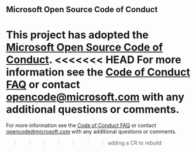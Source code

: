 ## Microsoft Open Source Code of Conduct

This project has adopted the [Microsoft Open Source Code of Conduct](https://opensource.microsoft.com/codeofconduct/).
<<<<<<< HEAD
For more information see the [Code of Conduct FAQ](https://opensource.microsoft.com/codeofconduct/faq/) or contact [opencode@microsoft.com](mailto:opencode@microsoft.com) with any additional questions or comments. 
=======
For more information see the [Code of Conduct FAQ](https://opensource.microsoft.com/codeofconduct/faq/) or contact [opencode@microsoft.com](mailto:opencode@microsoft.com) with any additional questions or comments.

>>>>>>> adding a CR to rebuild
